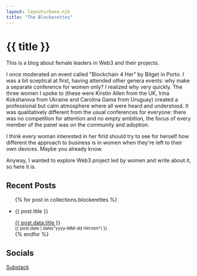 ```yaml
---
layout: layouts/base.njk
title: "The Blockerettes"
---
```


<h1>{{ title }}</h1>

This is a blog about female leaders in Web3 and their projects. 

I once moderated an event called "Blockchain 4 Her" by Bitget in Porto. I was a bit sceptical at first, having attended other genera events: why make a separate conference for women only? I realized why very quickly. The three women I spoke to (these were Kirstin Allen from the UK, Irina Koksharova from Ukraine and Carolina Gama from Uruguay) created a professional but calm atmosphere where all were heard and understood. It was qualitatively different from the usual conferences for everyone: there was no competition for attention and no empty ambition, the focus of every member of the panel was on the community and adoption.

I think every woman interested in her firld should try to see for herself how different the approach to business is in women when they're left to their own devices. Maybe you already know. 

Anyway, I wanted to explore Web3 project led by women and write about it, so here it is.

## Recent Posts

<ul>
{% for post in collections.blockerettes %}
  <li>
    <p>{{ post.title }}</p>
    <a href="{{ post.url }}">{{ post.data.title }}</a><br />
    <small>{{ post.date | date("yyyy-MM-dd HH:mm") }}</small>
  </li>
{% endfor %}
</ul>

## Socials

[Substack](https://substack.com/@blockerette)
